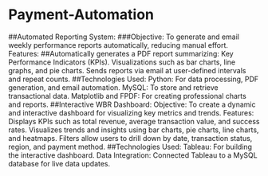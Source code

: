 # Payment-Automation

##Automated Reporting System:
###Objective: To generate and email weekly performance reports automatically, reducing manual effort.
Features:
##Automatically generates a PDF report summarizing:
Key Performance Indicators (KPIs).
Visualizations such as bar charts, line graphs, and pie charts.
Sends reports via email at user-defined intervals and repeat counts.
##Technologies Used:
Python: For data processing, PDF generation, and email automation.
MySQL: To store and retrieve transactional data.
Matplotlib and FPDF: For creating professional charts and reports.
##Interactive WBR Dashboard:
Objective: To create a dynamic and interactive dashboard for visualizing key metrics and trends.
Features:
Displays KPIs such as total revenue, average transaction value, and success rates.
Visualizes trends and insights using bar charts, pie charts, line charts, and heatmaps.
Filters allow users to drill down by date, transaction status, region, and payment method.
##Technologies Used:
Tableau: For building the interactive dashboard.
Data Integration: Connected Tableau to a MySQL database for live data updates.
